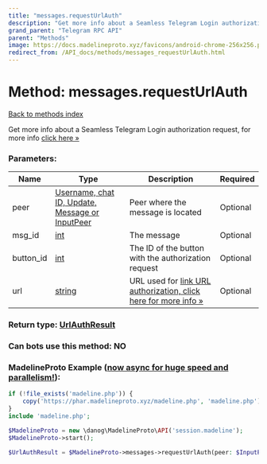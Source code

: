 ```yaml
---
title: "messages.requestUrlAuth"
description: "Get more info about a Seamless Telegram Login authorization request, for more info [click here »](https://core.telegram.org/api/url-authorization)"
grand_parent: "Telegram RPC API"
parent: "Methods"
image: https://docs.madelineproto.xyz/favicons/android-chrome-256x256.png
redirect_from: /API_docs/methods/messages_requestUrlAuth.html
---
```

# Method: messages.requestUrlAuth
[Back to methods index](index.html)



Get more info about a Seamless Telegram Login authorization request, for more info [click here »](https://core.telegram.org/api/url-authorization)

### Parameters:

| Name     |    Type       | Description | Required |
|----------|---------------|-------------|----------|
|peer|[Username, chat ID, Update, Message or InputPeer](/API_docs/types/InputPeer.html) | Peer where the message is located | Optional|
|msg\_id|[int](/API_docs/types/int.html) | The message | Optional|
|button\_id|[int](/API_docs/types/int.html) | The ID of the button with the authorization request | Optional|
|url|[string](/API_docs/types/string.html) | URL used for [link URL authorization, click here for more info »](https://core.telegram.org/api/url-authorization#link-url-authorization) | Optional|


### Return type: [UrlAuthResult](/API_docs/types/UrlAuthResult.html)

### Can bots use this method: **NO**


### MadelineProto Example ([now async for huge speed and parallelism!](https://docs.madelineproto.xyz/docs/ASYNC.html)):


```php
if (!file_exists('madeline.php')) {
    copy('https://phar.madelineproto.xyz/madeline.php', 'madeline.php');
}
include 'madeline.php';

$MadelineProto = new \danog\MadelineProto\API('session.madeline');
$MadelineProto->start();

$UrlAuthResult = $MadelineProto->messages->requestUrlAuth(peer: $InputPeer, msg_id: $int, button_id: $int, url: 'string', );
```

